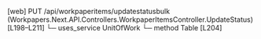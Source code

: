 [web] PUT /api/workpaperitems/updatestatusbulk  (Workpapers.Next.API.Controllers.WorkpaperItemsController.UpdateStatus)  [L198–L211]
  └─ uses_service UnitOfWork
    └─ method Table [L204]

